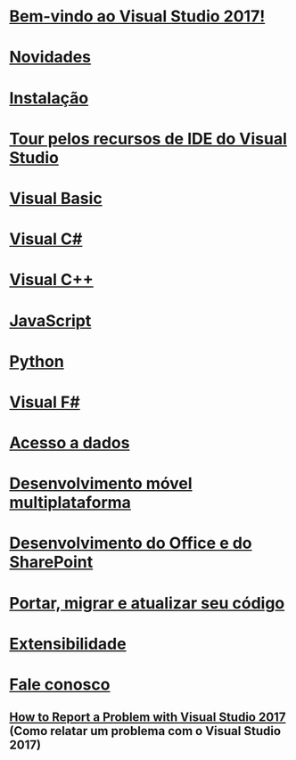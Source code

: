# [Bem-vindo ao Visual Studio 2017!](welcome-to-visual-studio.md)
# [Novidades](ide/whats-new-in-visual-studio.md)
# [Instalação](install/TOC.md)
# [Tour pelos recursos de IDE do Visual Studio](ide/visual-studio-ide.md)
# [Visual Basic](/dotnet/articles/visual-basic)
# [Visual C#](/dotnet/articles/csharp)
# [Visual C++](/cpp/top/visual-cpp-in-visual-studio)
# [JavaScript](javascript/javascript-in-visual-studio.md)
# [Python](python/getting-started-with-python.md)
# [Visual F#](/dotnet/articles/fsharp/)
# [Acesso a dados](data-tools/TOC.md)
# [Desenvolvimento móvel multiplataforma](cross-platform/cross-platform-mobile-development-in-visual-studio.md)
# [Desenvolvimento do Office e do SharePoint](vsto/office-and-sharepoint-development-in-visual-studio.md)
# [Portar, migrar e atualizar seu código](porting\port-migrate-and-upgrade-visual-studio-projects.md)
# [Extensibilidade](extensibility/extensibility-in-visual-studio.md)
# [Fale conosco](ide/talk-to-us.md)
## [How to Report a Problem with Visual Studio 2017](ide/how-to-report-a-problem-with-visual-studio-2017.md) (Como relatar um problema com o Visual Studio 2017)
